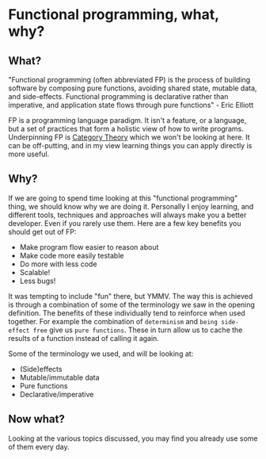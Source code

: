 # Functional programming, what, why?

## What?
"Functional programming (often abbreviated FP) is the process of building software by composing pure functions, avoiding shared state, mutable data, and side-effects. Functional programming is declarative rather than imperative, and application state flows through pure functions" - Eric Elliott

FP is a programming language paradigm. It isn't a feature, or a language, but a set of practices that form a holistic view of how to write programs. Underpinning FP is [Category Theory](https://en.wikipedia.org/wiki/Category_theory) which we won't be looking at here. It can be off-putting, and in my view learning things you can apply directly is more useful.

## Why?
If we are going to spend time looking at this "functional programming" thing, we should know why we are doing it. Personally I enjoy learning, and different tools, techniques and approaches will always make you a better developer. Even if you rarely use them. Here are a few key benefits you should get out of FP:
- Make program flow easier to reason about
- Make code more easily testable
- Do more with less code
- Scalable!
- Less bugs!

It was tempting to include "fun" there, but YMMV. The way this is achieved is through a combination of some of the terminology we saw in the opening definition. The benefits of these individually tend to reinforce when used together. For example the combination of `determinism` and `being side-effect free` give us `pure functions`. These in turn allow us to cache the results of a function instead of calling it again.

Some of the terminology we used, and will be looking at:
- (Side)effects
- Mutable/immutable data
- Pure functions
- Declarative/imperative

## Now what?

Looking at the various topics discussed, you may find you already use some of them every day. 